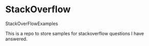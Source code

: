 # StackOverflow
StackOverFlowExamples

This is a repo to store samples for stackoverflow questions I have answered.
